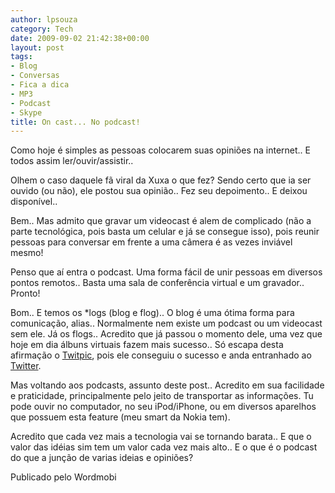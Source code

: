 ```yaml
---
author: lpsouza
category: Tech
date: 2009-09-02 21:42:38+00:00
layout: post
tags:
- Blog
- Conversas
- Fica a dica
- MP3
- Podcast
- Skype
title: On cast... No podcast!
---
```


Como hoje é simples as pessoas colocarem suas opiniões na internet.. E todos assim ler/ouvir/assistir..

Olhem o caso daquele fã viral da Xuxa o que fez? Sendo certo que ia ser ouvido (ou não), ele postou sua opinião.. Fez seu depoimento.. E deixou disponível..

Bem.. Mas admito que gravar um videocast é alem de complicado (não a parte tecnológica, pois basta um celular e já se consegue isso), pois reunir pessoas para conversar em frente a uma câmera é as vezes inviável mesmo!

Penso que aí entra o podcast. Uma forma fácil de unir pessoas em diversos pontos remotos.. Basta uma sala de conferência virtual e um gravador.. Pronto!

Bom.. E temos os *logs (blog e flog).. O blog é uma ótima forma para comunicação, alias.. Normalmente nem existe um podcast ou um videocast sem ele. Já os flogs.. Acredito que já passou o momento dele, uma vez que hoje em dia álbuns virtuais fazem mais sucesso.. Só escapa desta afirmação o [Twitpic](http://twitpic.com), pois ele conseguiu o sucesso e anda entranhado ao [Twitter](http://twitter.com).

Mas voltando aos podcasts, assunto deste post.. Acredito em sua facilidade e praticidade, principalmente pelo jeito de transportar as informações. Tu pode ouvir no computador, no seu iPod/iPhone, ou em diversos aparelhos que possuem esta feature (meu smart da Nokia tem).

Acredito que cada vez mais a tecnologia vai se tornando barata.. E que o valor das idéias sim tem um valor cada vez mais alto.. E o que é o podcast do que a junção de varias ideias e opiniões?

Publicado pelo Wordmobi